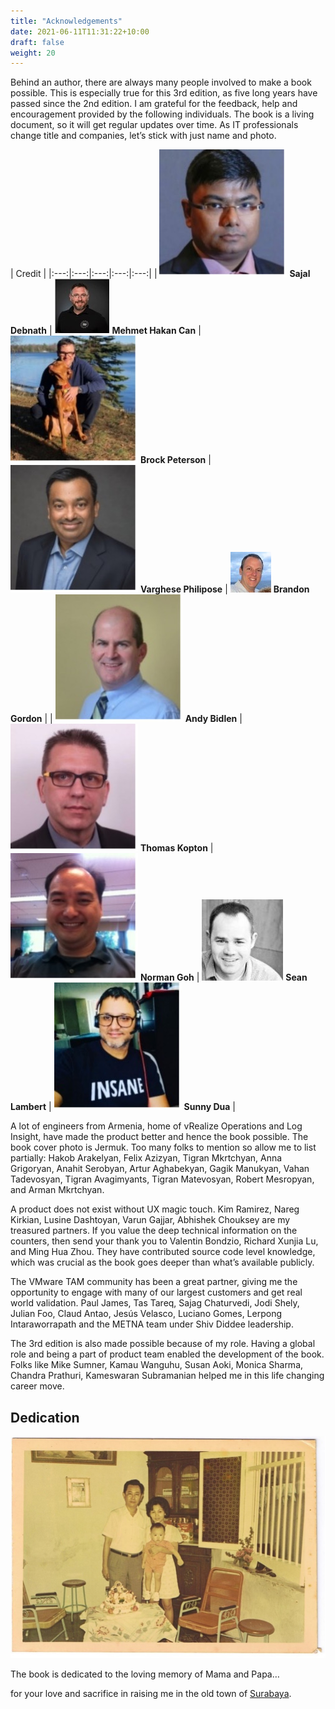 ```yaml
---
title: "Acknowledgements"
date: 2021-06-11T11:31:22+10:00
draft: false
weight: 20
---
```


Behind an author, there are always many people involved to make a book possible. This is especially true for this 3rd edition, as five long years have passed since the 2nd edition. I am grateful for the feedback, help and encouragement provided by the following individuals. The book is a living document, so it will get regular updates over time. As IT professionals change title and companies, let’s stick with just name and photo.

| Credit |
|:---:|:---:|:---:|:---:|:---:|
| ![Sajal Debnath](sajal-debnath.jpg?width=120px&display=block&spacing=0px) **Sajal Debnath** | ![Mehmet Hakan Can](mehmet-hakan-can.jpg?width=120px&display=block) **Mehmet Hakan Can** | ![Brock Peterson](brock-peterson.jpg?width=120px&display=block) **Brock Peterson** | ![Varghese Philipose](varghese-philipose.jpg?width=120px&display=block) **Varghese Philipose** | ![Brandon Gordon](brandon-gordon.jpg?width=120px&display=block) **Brandon Gordon** |
| ![Andy Bidlen](andy-bidlen.jpg?width=120px&display=block&spacing=0px) **Andy Bidlen** | ![Thomas Kopton](thomas-kopton.jpg?width=120px&display=block) **Thomas Kopton** | ![Norman Goh](norman-goh.jpg?width=120px&display=block) **Norman Goh** | ![Sean Lambert](sean-lambert.jpg?width=120px&display=block) **Sean Lambert** | ![Sunny Dua](sunny-dua.jpg?width=120px&display=block) **Sunny Dua** |

A lot of engineers from Armenia, home of vRealize Operations and Log Insight, have made the product better and hence the book possible. The book cover photo is Jermuk. Too many folks to mention so allow me to list partially: Hakob Arakelyan, Felix Azizyan, Tigran Mkrtchyan, Anna Grigoryan, Anahit Serobyan, Artur Aghabekyan, Gagik Manukyan, Vahan Tadevosyan, Tigran Avagimyants, Tigran Matevosyan, Robert Mesropyan, and Arman Mkrtchyan.

A product does not exist without UX magic touch. Kim Ramirez, Nareg Kirkian, Lusine Dashtoyan, Varun Gajjar, Abhishek Chouksey are my treasured partners.
If you value the deep technical information on the counters, then send your thank you to Valentin Bondzio, Richard Xunjia Lu, and Ming Hua Zhou. They have contributed source code level knowledge, which was crucial as the book goes deeper than what’s available publicly. 

The VMware TAM community has been a great partner, giving me the opportunity to engage with many of our largest customers and get real world validation. Paul James, Tas Tareq, Sajag Chaturvedi, Jodi Shely, Julian Foo, Claud Antao, Jesús Velasco, Luciano Gomes, Lerpong Intaraworrapath and the METNA team under Shiv Diddee leadership.

The 3rd edition is also made possible because of my role. Having a global role and being a part of product team enabled the development of the book. Folks like Mike Sumner, Kamau Wanguhu, Susan Aoki, Monica Sharma, Chandra Prathuri, Kameswaran Subramanian helped me in this life changing career move.  

## Dedication

![Photo of Iwan's parents](dedication.jpg)

The book is dedicated to the loving memory of Mama and Papa…

for your love and sacrifice in raising me in the old town of [Surabaya](https://www.youtube.com/watch?v=5KNb8r5mqNg).
